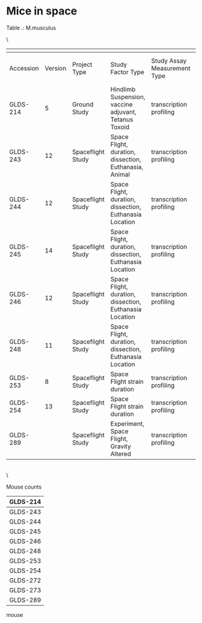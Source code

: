 # Mice in space

Table .: M.musculus

\


<table data-header-hidden><thead><tr><th width="130"></th><th></th><th></th><th></th><th></th><th></th><th></th></tr></thead><tbody><tr><td>Accession</td><td>Version</td><td>Project Type</td><td>Study Factor Type</td><td>Study Assay Measurement Type</td><td>Material Type</td><td>Study Assay Technology Type</td></tr><tr><td>GLDS-214</td><td>5</td><td>Ground Study</td><td>Hindlimb Suspension, vaccine adjuvant, Tetanus Toxoid</td><td>transcription profiling</td><td>Bone Marrow</td><td>RNA Sequencing (RNA-Seq)</td></tr><tr><td>GLDS-243</td><td>12</td><td>Spaceflight Study</td><td>Space Flight, duration, dissection, Euthanasia, Animal</td><td>transcription profiling</td><td>dorsal skin</td><td>RNA Sequencing (RNA-Seq)</td></tr><tr><td>GLDS-244</td><td>12</td><td>Spaceflight Study</td><td>Space Flight, duration, dissection, Euthanasia Location</td><td>transcription profiling</td><td>Thymus</td><td>RNA Sequencing (RNA-Seq)</td></tr><tr><td>GLDS-245</td><td>14</td><td>Spaceflight Study</td><td>Space Flight, duration, dissection, Euthanasia Location</td><td>transcription profiling</td><td>liver</td><td>RNA Sequencing (RNA-Seq)</td></tr><tr><td>GLDS-246</td><td>12</td><td>Spaceflight Study</td><td>Space Flight, duration, dissection, Euthanasia Location</td><td>transcription profiling</td><td>spleen</td><td>RNA Sequencing (RNA-Seq)</td></tr><tr><td>GLDS-248</td><td>11</td><td>Spaceflight Study</td><td>Space Flight, duration, dissection, Euthanasia Location</td><td>transcription profiling</td><td>left lung lobe</td><td>RNA Sequencing (RNA-Seq)</td></tr><tr><td>GLDS-253</td><td>8</td><td>Spaceflight Study</td><td>Space Flight strain duration</td><td>transcription profiling</td><td>left kidney</td><td>RNA Sequencing (RNA-Seq)</td></tr><tr><td>GLDS-254</td><td>13</td><td>Spaceflight Study</td><td>Space Flight strain duration</td><td>transcription profiling</td><td>dorsal skin</td><td>RNA Sequencing (RNA-Seq)</td></tr><tr><td>GLDS-289</td><td><br></td><td>Spaceflight Study</td><td>Experiment, Space Flight, Gravity Altered</td><td>transcription profiling</td><td>Thymus Gland</td><td>RNA Sequencing (RNA-Seq)</td></tr></tbody></table>

\
\


Mouse counts&#x20;

| GLDS-214 |
| -------- |
| GLDS-243 |
| GLDS-244 |
| GLDS-245 |
| GLDS-246 |
| GLDS-248 |
| GLDS-253 |
| GLDS-254 |
| GLDS-272 |
| GLDS-273 |
| GLDS-289 |

mouse&#x20;
